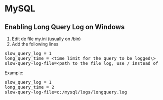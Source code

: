 # MySQL

## Enabling Long Query Log on Windows
1. Edit de file my.ini (usually on <mysql instalation folder>/bin)
2. Add the following lines  

<pre>
slow_query_log = 1
long_query_time = &lt;time limit for the query to be logged\&gt;
slow-query-log-file=&lt;path to the file log, use / instead of \&gt;
</pre>

Example:

<pre>
slow_query_log = 1
long_query_time = 2
slow-query-log-file=c:/mysql/logs/longquery.log
</pre>
